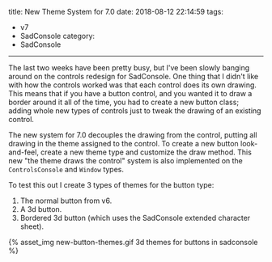 title: New Theme System for 7.0
date: 2018-08-12 22:14:59
tags:
- v7
- SadConsole
category:
- SadConsole
---

The last two weeks have been pretty busy, but I've been slowly banging around on the controls redesign for SadConsole. One thing that I didn't like with how the controls worked was that each control does its own drawing. This means that if you have a button control, and you wanted it to draw a border around it all of the time, you had to create a new button class; adding whole new types of controls just to tweak the drawing of an existing control. 

The new system for 7.0 decouples the drawing from the control, putting all drawing in the theme assigned to the control. To create a new button look-and-feel, create a new theme type and customize the draw method. This new "the theme draws the control" system is also implemented on the `ControlsConsole` and `Window` types.

To test this out I create 3 types of themes for the button type: 

1.  The normal button from v6.
2.  A 3d button.
3.  Bordered 3d button (which uses the SadConsole extended character sheet). 

{% asset_img new-button-themes.gif 3d themes for buttons in sadconsole %}